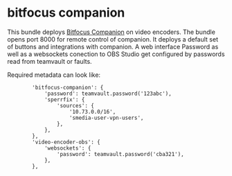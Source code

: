 bitfocus companion
==================

This bundle deploys [Bitfocus Companion](https://bitfocus.io/companion) on video encoders. 
The bundle opens port 8000 for remote control of companion. 
It deploys a default set of buttons and integrations with companion. A web interface Password as well as a websockets conection to OBS Studio get configured by passwords read from teamvault or faults.

Required metadata can look like:
```
        'bitfocus-companion': {
            'password': teamvault.password('123abc'),
            'sperrfix': {
                'sources': {
                    '10.73.0.0/16',
                    'smedia-user-vpn-users',
                },
            },
        },
        'video-encoder-obs': {
            'websockets': {
                'password': teamvault.password('cba321'),
            },
        },
```
